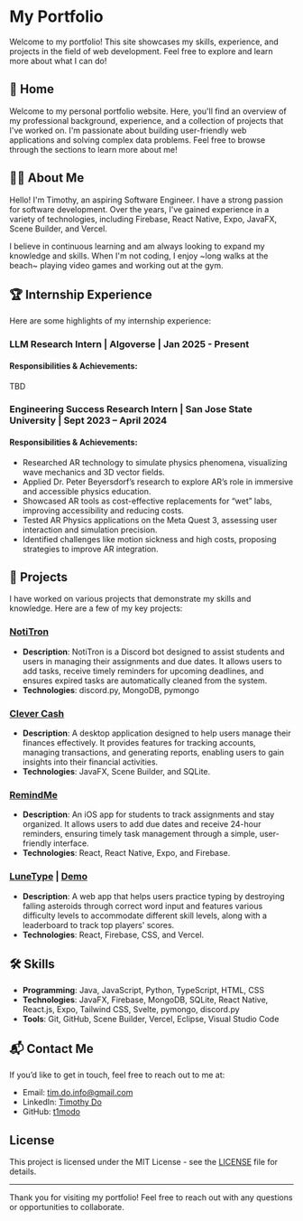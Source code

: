 # My Portfolio

Welcome to my portfolio! This site showcases my skills, experience, and projects in the field of web development. Feel free to explore and learn more about what I can do!

## 📍 Home

Welcome to my personal portfolio website. Here, you'll find an overview of my professional background, experience, and a collection of projects that I've worked on. I'm passionate about building user-friendly web applications and solving complex data problems. Feel free to browse through the sections to learn more about me!

## 🧑‍💻 About Me

Hello! I'm Timothy, an aspiring Software Engineer. I have a strong passion for software development. Over the years, I've gained experience in a variety of technologies, including Firebase, React Native, Expo, JavaFX, Scene Builder, and Vercel.

I believe in continuous learning and am always looking to expand my knowledge and skills. When I'm not coding, I enjoy ~long walks at the beach~ playing video games and working out at the gym.

## 🏆 Internship Experience

Here are some highlights of my internship experience:

### LLM Research Intern | Algoverse | Jan 2025 - Present
#### Responsibilities & Achievements:
TBD

### Engineering Success Research Intern | San Jose State University | Sept 2023 – April 2024
#### Responsibilities & Achievements:
- Researched AR technology to simulate physics phenomena, visualizing wave mechanics and 3D vector fields.
- Applied Dr. Peter Beyersdorf’s research to explore AR’s role in immersive and accessible physics education.
- Showcased AR tools as cost-effective replacements for “wet” labs, improving accessibility and reducing costs.
- Tested AR Physics applications on the Meta Quest 3, assessing user interaction and simulation precision.
- Identified challenges like motion sickness and high costs, proposing strategies to improve AR integration.

## 📂 Projects

I have worked on various projects that demonstrate my skills and knowledge. Here are a few of my key projects:

### [NotiTron](https://github.com/t1modo/NotiTron)
- **Description**: NotiTron is a Discord bot designed to assist students and users in managing their assignments and due dates. It allows users to add tasks, receive timely reminders for upcoming deadlines, and ensures expired tasks are automatically cleaned from the system.
- **Technologies**: discord.py, MongoDB, pymongo

### [Clever Cash](https://github.com/SeanAminov/CleverCash)
- **Description**: A desktop application designed to help users manage their finances effectively. It provides features for tracking accounts, managing transactions, and generating reports, enabling users to gain insights into their financial activities.
- **Technologies**: JavaFX, Scene Builder, and SQLite.

### [RemindMe](https://github.com/t1modo/RemindMe)
- **Description**: An iOS app for students to track assignments and stay organized. It allows users to add due dates and receive 24-hour reminders, ensuring timely task management through a simple, user-friendly interface.
- **Technologies**: React, React Native, Expo, and Firebase.

### [LuneType](https://github.com/t1modo/LuneType) | [Demo](https://lune-type.vercel.app/)
- **Description**: A web app that helps users practice typing by destroying falling asteroids through correct word input and features various difficulty levels to accommodate different skill levels, along with a leaderboard to track top players' scores.
- **Technologies**: React, Firebase, CSS, and Vercel.

## 🛠️ Skills

- **Programming**: Java, JavaScript, Python, TypeScript, HTML, CSS
- **Technologies**: JavaFX, Firebase, MongoDB, SQLite, React Native, React.js, Expo, Tailwind CSS, Svelte, pymongo, discord.py
- **Tools**: Git, GitHub, Scene Builder, Vercel, Eclipse, Visual Studio Code

## 📬 Contact Me

If you’d like to get in touch, feel free to reach out to me at:

- Email: tim.do.info@gmail.com
- LinkedIn: [Timothy Do](https://www.linkedin.com/in/timothykhangdo/)
- GitHub: [t1modo](https://github.com/t1modo)

## License

This project is licensed under the MIT License - see the [LICENSE](LICENSE) file for details.

---

Thank you for visiting my portfolio! Feel free to reach out with any questions or opportunities to collaborate.
